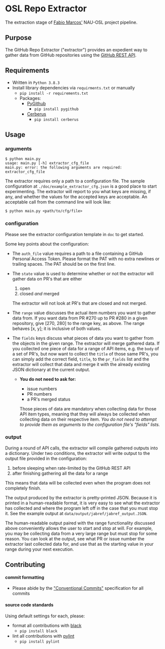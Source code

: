 # OSL Repo Extractor

The extraction stage of [Fabio Marcos'](https://github.com/fabiojavamarcos) NAU-OSL project pipeline.


## Purpose
The GitHub Repo Extractor ("extractor") provides an expedient way to gather data from GitHub repositories using the [GitHub REST API](https://docs.github.com/en/rest).




## Requirements
- Written in `Python 3.8.3`
- Install library dependencies via `requirments.txt` or manually
    - `pip install -r requirements.txt`
    - Packages:
        - [PyGithub](https://pygithub.readthedocs.io/en/latest/introduction.html)
            - `pip install pygithub`
        - [Cerberus](https://docs.python-cerberus.org/en/stable/)
            - `pip install cerberus`




## Usage
### arguments
```
$ python main.py
usage: main.py [-h] extractor_cfg_file
main.py: error: the following arguments are required: extractor_cfg_file
```

The extractor requires only a path to a configuration file. The sample configuration at
`./doc/example_extractor_cfg.json` is a good place to start experimenting. The extractor will report to you
what keys are missing, if any, and whether the values for the accepted keys are acceptable. An acceptable call
from the command line will look like:
```
$ python main.py <path/to/cfg/file>
```


### configuration
Please see the extractor configuration template in `doc` to get started.

Some key points about the configuration:

- The `auth_file` value requires a path to a file containing a GitHub Personal Access Token. Please format the PAT with no
  extra newlines or trailing spaces. The PAT should be on the first line.

- The `state` value is used to determine whether or not the extractor will gather data on PR's that are either
    1. open
    2. closed *and* merged

    The extractor will not look at PR's that are closed and not merged.

- The `range` value discusses the actual item numbers you want to gather data from. If you want data from PR #270 up to
  PR #280 in a given repository, give [270, 280] to the range key, as above. The range behaves [x, y]; it is inclusive of both values.

- The `fields` keys discuss what pieces of data you want to gather from the objects in the given range. The extractor will
  merge gathered data. If you collected one piece of data for a range of API items, e.g. the `body` of a set of PR's, but now want to collect the `title` of those same PR's, you can simply add the correct field, `title`, to the `pr_fields` list and the extractor will collect that data and merge it with the already existing JSON dictionary at the current output.

    - **You do not need to ask for:**
        - issue numbers
        - PR numbers
        - a PR's merged status

      Those pieces of data are mandatory when collecting data for those API item types, meaning that they will always be collected when collecting data on their respective item. *You do not need to attempt to provide them as arguments to the configuration file's "fields" lists.*


### output
During a round of API calls, the extractor will compile gathered outputs into a dictionary. Under two conditions, the
extractor will write output to the output file provided in the configuration:

1. before sleeping when rate-limited by the GitHub REST API
2. after finishing gathering all the data for a range

This means that data will be collected even when the program does not completely finish.

The output produced by the extractor is pretty-printed JSON. Because it is printed in a human-readable format, it is very
easy to see what the extractor has collected and where the program left off in the case that you must stop it. See the
example output at `data/output/jabref/jabref_output.JSON`.

The human-readable output paired with the range functionality discussed above conveniently allows the user to start and stop
at will. For example, you may be collecting data from a very large range but must stop for some reason. You can look at the
output, see what PR or issue number the extractor last collected data for, and use that as the starting value in your range
during your next execution.




## Contributing

#### commit formatting
- Please abide by the ["Conventional Commits"](https://www.conventionalcommits.org) specification for all commits

#### source code standards
Using default settings for each, please:
- format all contributions with [black](https://pypi.org/project/black/)
    - `pip install black`
- lint all contributions with [pylint](https://pypi.org/project/pylint/)
    - `pip install pylint`
